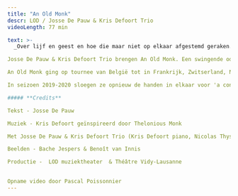 ```yaml
---
title: "An Old Monk"
descr: LOD / Josse De Pauw & Kris Defoort Trio
videoLength: 77 min

text: >-
  _Over lijf en geest en hoe die maar niet op elkaar afgestemd geraken. Behalve tijdens een dansje misschien. – Josse De Pauw_

Josse De Pauw & Kris Defoort Trio brengen An Old Monk. Een swingende ode aan oud worden, een lijflied over liefde en leed. Over de grenzeloosheid van de geest, de grenzen van het lichaam en de confrontatie daarmee. Hoe voelt het om oud te worden terwijl je geest eeuwig jong lijkt te blijven?

An Old Monk ging op tournee van België tot in Frankrijk, Zwitserland, Nederland, Spanje, Oost-Europa en Brazilië. En in deze bizarre tijden, tot in uw eigen kot.

In seizoen 2019-2020 sloegen ze opnieuw de handen in elkaar voor 'a concert called landscape'. Volgend seizoen is de voorstelling opnieuw te zien op tournee in binnen-en buitenland. Volg de speeldata op [www.lod.be](http://www.lod.be).

##### **Credits**

Tekst - Josse De Pauw

Muziek - Kris Defoort geïnspireerd door Thelonious Monk

Met Josse De Pauw & Kris Defoort Trio (Kris Defoort piano, Nicolas Thys elektrische bas, Lander Gyselinck drums)

Beelden - Bache Jespers & Benoît van Innis

Productie -  LOD muziektheater  & Théâtre Vidy-Lausanne  
  

Opname video door Pascal Poissonnier
---
```


